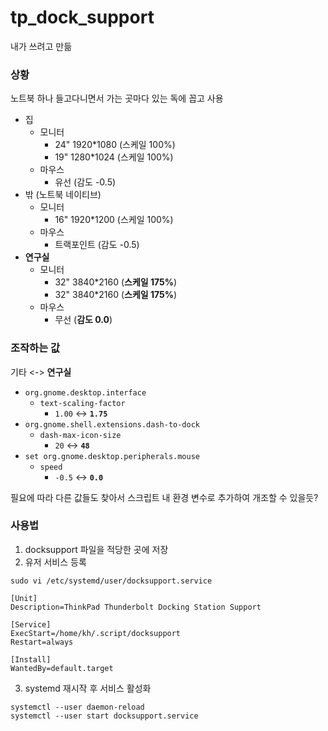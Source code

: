# tp_dock_support

내가 쓰려고 만듦

### 상황

노트북 하나 들고다니면서 가는 곳마다 있는 독에 꼽고 사용

- 집
  - 모니터
    - 24" 1920*1080 (스케일 100%)
    - 19" 1280*1024 (스케일 100%)
  - 마우스
    - 유선 (감도 -0.5)
- 밖 (노트북 네이티브)
  - 모니터
    - 16" 1920*1200 (스케일 100%)
  - 마우스
    - 트랙포인트 (감도 -0.5)
- **연구실**
  - 모니터
    - 32" 3840*2160 (**스케일 175%**)
    - 32" 3840*2160 (**스케일 175%**)
  - 마우스
    - 무선 (**감도 0.0**)


### 조작하는 값
기타 <-> **연구실** 

- `org.gnome.desktop.interface`
  - `text-scaling-factor`
    - `1.00` <-> **`1.75`**
- `org.gnome.shell.extensions.dash-to-dock`
  - `dash-max-icon-size`
    - `20` <-> **`48`**
- `set org.gnome.desktop.peripherals.mouse`
  - `speed`
    - `-0.5` <-> **`0.0`**

필요에 따라 다른 값들도 찾아서 스크립트 내 환경 변수로 추가하여 개조할 수 있을듯?  

### 사용법
1. docksupport 파일을 적당한 곳에 저장
2. 유저 서비스 등록

```commandline
sudo vi /etc/systemd/user/docksupport.service
```

```text : docksupport.service
[Unit]
Description=ThinkPad Thunderbolt Docking Station Support

[Service]
ExecStart=/home/kh/.script/docksupport
Restart=always

[Install]
WantedBy=default.target
```
3. systemd 재시작 후 서비스 활성화
```commandline
systemctl --user daemon-reload
systemctl --user start docksupport.service
```